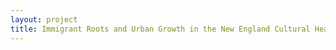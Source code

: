 ```yaml
--- 
layout: project 
title: Immigrant Roots and Urban Growth in the New England Cultural Hearth: Digitizing, Georeferencing, and Opening Access to Metropolitan Boston Atlases, 1861 to 1938.
---
```



